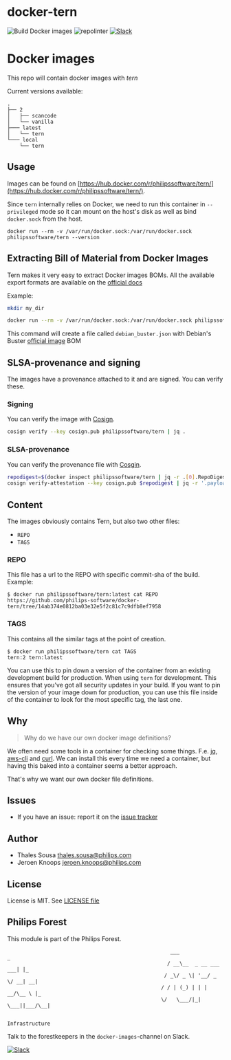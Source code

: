 # docker-tern

![Build Docker images](https://github.com/philips-software/docker-tern/workflows/Build%20Docker%20images/badge.svg)
![repolinter](https://github.com/philips-software/docker-tern/workflows/repolinter/badge.svg)
[![Slack](https://philips-software-slackin.now.sh/badge.svg)](https://philips-software-slackin.now.sh)

# Docker images

This repo will contain docker images with _tern_

Current versions available:
```
.
├── 2
│   ├── scancode
│   └── vanilla
├─── latest
│   └── tern
└─── local
    └── tern
```
## Usage

Images can be found on [https://hub.docker.com/r/philipssoftware/tern/](https://hub.docker.com/r/philipssoftware/tern/).

Since `tern` internally relies on Docker, we need to run this container in `--privileged` mode so it can mount on the host's disk as well as bind `docker.sock` from the host.

```
docker run --rm -v /var/run/docker.sock:/var/run/docker.sock philipssoftware/tern --version 
```

## Extracting Bill of Material from Docker Images

Tern makes it very easy to extract Docker images BOMs. All the available export formats are available on the [official docs](https://github.com/vmware/tern)

Example:

```bash
mkdir my_dir

docker run --rm -v /var/run/docker.sock:/var/run/docker.sock philipssoftware/tern report -f json -i debian:buster > debian_buster.json
```

This command will create a file called `debian_buster.json` with Debian's Buster [official image](https://hub.docker.com/layers/debian/library/debian) BOM

## SLSA-provenance and signing

The images have a provenance attached to it and are signed. You can verify these.

### Signing

You can verify the image with [Cosign](https://github.com/sigstore/cosign).

```bash
cosign verify --key cosign.pub philipssoftware/tern | jq .
```

### SLSA-provenance

You can verify the provenance file with [Cosgin](https://github.com/sigstore/cosgin).

```bash
repodigest=$(docker inspect philipssoftware/tern | jq -r .[0].RepoDigests[0])
cosign verify-attestation --key cosign.pub $repodigest | jq -r '.payload' | base64 -d | jq .
```

## Content

The images obviously contains Tern, but also two other files:
- `REPO`
- `TAGS`

### REPO

This file has a url to the REPO with specific commit-sha of the build.
Example: 

```
$ docker run philipssoftware/tern:latest cat REPO
https://github.com/philips-software/docker-tern/tree/14ab374e0812ba03e32e5f2c81c7c9dfb8ef7958
```

### TAGS

This contains all the similar tags at the point of creation. 

```
$ docker run philipssoftware/tern cat TAGS
tern:2 tern:latest
```

You can use this to pin down a version of the container from an existing development build for production. When using `tern` for development. This ensures that you've got all security updates in your build. If you want to pin the version of your image down for production, you can use this file inside of the container to look for the most specific tag, the last one.

## Why

> Why do we have our own docker image definitions?

We often need some tools in a container for checking some things. F.e. [jq](https://stedolan.github.io/jq/), [aws-cli](https://aws.amazon.com/cli/) and [curl](https://curl.haxx.se/).
We can install this every time we need a container, but having this baked into a container seems a better approach.

That's why we want our own docker file definitions.

## Issues

- If you have an issue: report it on the [issue tracker](https://github.com/philips-software/docker-tern/issues)

## Author

- Thales Sousa  <thales.sousa@philips.com>
- Jeroen Knoops <jeroen.knoops@philips.com>

## License

License is MIT. See [LICENSE file](LICENSE.md)

## Philips Forest

This module is part of the Philips Forest.

```
                                                     ___                   _
                                                    / __\__  _ __ ___  ___| |_
                                                   / _\/ _ \| '__/ _ \/ __| __|
                                                  / / | (_) | | |  __/\__ \ |_
                                                  \/   \___/|_|  \___||___/\__|  

                                                                 Infrastructure
```

Talk to the forestkeepers in the `docker-images`-channel on Slack.

[![Slack](https://philips-software-slackin.now.sh/badge.svg)](https://philips-software-slackin.now.sh)
